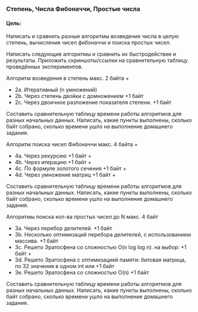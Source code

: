 ### Степень, Числа Фибоначчи, Простые числа

#### Цель:

Написать и сравнить разные алгоритмы возведения числа в целую степень,
вычисления чисел фибоначчи и поиска простых чисел.

Написать следующие алгоритмы и сравнить их быстродействие и результаты.
Приложить скриншоты/ссылки на сравнительную таблицу проведённых экспериментов.

Алгоритм возведения в степень макс. 2 байта +

* 2а. Итеративный (n умножений)
* 2b. Через степень двойки с домножением +1 байт
* 2c. Через двоичное разложение показателя степени. +1 байт

Составить сравнительную таблицу времени работы алгоритмов для разных начальных
данных. Написать, какие пункты выполнены, сколько байт собрано, сколько времени
ушло на выполнение домашнего задания.

Алгоритм поиска чисел Фибоначчи макс. 4 байта +

* 4a. Через рекурсию +1 байт +
* 4b. Через итерацию +1 байт +
* 4c. По формуле золотого сечения +1 байт +
* 4d. Через умножение матриц +1 байт +

Составить сравнительную таблицу времени работы алгоритмов для разных начальных
данных. Написать, какие пункты выполнены, сколько байт собрано, сколько времени
ушло на выполнение домашнего задания.

Алгоритмы поиска кол-ва простых чисел до N макс. 4 байт

* 3a. Через перебор делителей. +1 байт
* 3b. Несколько оптимизаций перебора делителей, с использованием массива. +1
  байт
* 3c. Решето Эратосфена со сложностью O(n log log n). на выбор: +1 байт +
* 3d. Решето Эратосфена с оптимизацией памяти: битовая матрица, по 32 значения
  в одном int или +1 байт
* 3e. Решето Эратосфена со сложностью O(n) +1 байт

Составить сравнительную таблицу времени работы алгоритмов для разных начальных
данных. Написать, какие пункты выполнены, сколько байт собрано, сколько времени
ушло на выполнение домашнего задания.